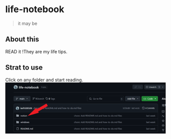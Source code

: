 # life-notebook 
> it may be
## About this
READ it !They are my life tips.

## Strat to use
Click on any folder and start reading.
![demo](readme.png) 